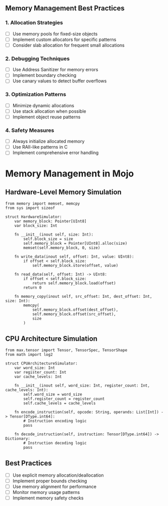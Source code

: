 ## Memory Management Best Practices

### 1. Allocation Strategies
- [ ] Use memory pools for fixed-size objects
- [ ] Implement custom allocators for specific patterns
- [ ] Consider slab allocation for frequent small allocations

### 2. Debugging Techniques
- [ ] Use Address Sanitizer for memory errors
- [ ] Implement boundary checking
- [ ] Use canary values to detect buffer overflows

### 3. Optimization Patterns
- [ ] Minimize dynamic allocations
- [ ] Use stack allocation when possible
- [ ] Implement object reuse patterns

### 4. Safety Measures
- [ ] Always initialize allocated memory
- [ ] Use RAII-like patterns in C
- [ ] Implement comprehensive error handling

# Memory Management in Mojo

## Hardware-Level Memory Simulation
```mojo
from memory import memset, memcpy
from sys import sizeof

struct HardwareSimulator:
    var memory_block: Pointer[UInt8]
    var block_size: Int

    fn __init__(inout self, size: Int):
        self.block_size = size
        self.memory_block = Pointer[UInt8].alloc(size)
        memset(self.memory_block, 0, size)

    fn write_data(inout self, offset: Int, value: UInt8):
        if offset < self.block_size:
            self.memory_block.store(offset, value)

    fn read_data(self, offset: Int) -> UInt8:
        if offset < self.block_size:
            return self.memory_block.load(offset)
        return 0

    fn memory_copy(inout self, src_offset: Int, dest_offset: Int, size: Int):
        memcpy(
            self.memory_block.offset(dest_offset),
            self.memory_block.offset(src_offset),
            size
        )
```

## CPU Architecture Simulation
```mojo
from max.tensor import Tensor, TensorSpec, TensorShape
from math import log2

struct CPUArchitectureSimulator:
    var word_size: Int
    var register_count: Int
    var cache_levels: Int

    fn __init__(inout self, word_size: Int, register_count: Int, cache_levels: Int):
        self.word_size = word_size
        self.register_count = register_count
        self.cache_levels = cache_levels

    fn encode_instruction(self, opcode: String, operands: List[Int]) -> Tensor[DType.int64]:
        # Instruction encoding logic
        pass

    fn decode_instruction(self, instruction: Tensor[DType.int64]) -> Dictionary:
        # Instruction decoding logic
        pass
```

## Best Practices
- [ ] Use explicit memory allocation/deallocation
- [ ] Implement proper bounds checking
- [ ] Use memory alignment for performance
- [ ] Monitor memory usage patterns
- [ ] Implement memory safety checks